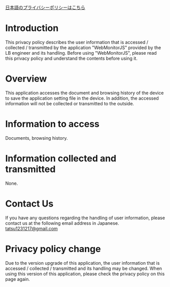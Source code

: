[日本語のプライバシーポリシーはこちら](https://github.com/lbengineer/webmonitorjs/blob/master/pp_ja.md)

# Introduction
This privacy policy describes the user information that is accessed / collected / transmitted by the application "WebMonitorJS" provided by the LB engineer and its handling.
Before using "WebMonitorJS", please read this privacy policy and understand the contents before using it.

# Overview
This application accesses the document and browsing history of the device to save the application setting file in the device.
In addition, the accessed information will not be collected or transmitted to the outside.

# Information to access
Documents, browsing history.

# Information collected and transmitted
None.

# Contact Us
If you have any questions regarding the handling of user information, please contact us at the following email address in Japanese.
tatsu1231217@gmail.com

# Privacy policy change
Due to the version upgrade of this application, the user information that is accessed / collected / transmitted and its handling may be changed.
When using this version of this application, please check the privacy policy on this page again.
